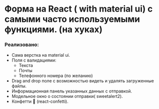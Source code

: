 # Форма на React ( with material ui) с самыми часто используемыми функциями. (на хуках)
### Реализовано: 
 - Сама верстка на material ui.
 - Поля с валидациями: 
   -  Текста
   -  Почты
   -  Телефонного номера (по желанию)
 - Drag and drop поле с возможностью видеть и удалять загруженные файлы.
 - Информационная панель указанных данных  с отправкой.
 - Модельное окно о состоянии отправки( sweetalert2).
 - Конфетти 🎉 (react-confetti).
